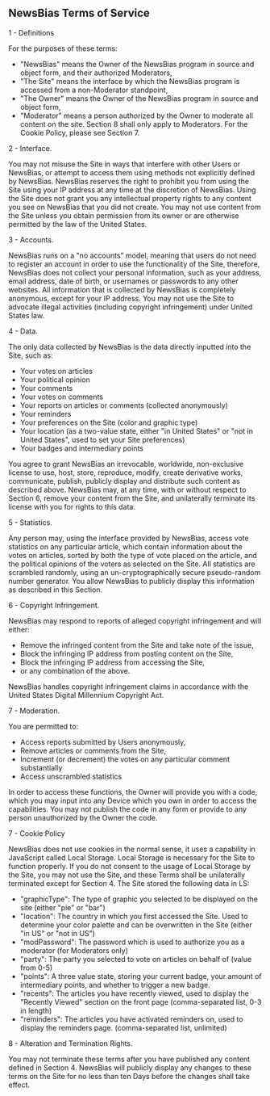 ## NewsBias Terms of Service

1 - Definitions

For the purposes of these terms:
  - "NewsBias" means the Owner of the NewsBias program in source and object form, and their authorized Moderators,
  - "The Site" means the interface by which the NewsBias program is accessed from a non-Moderator standpoint,
  - "The Owner" means the Owner of the NewsBias program in source and object form,
  - "Moderator" means a person authorized by the Owner to moderate all content on the site.
Section 8 shall only apply to Moderators.
For the Cookie Policy, please see Section 7.

2 - Interface.

You may not misuse the Site in ways that interfere with other Users or NewsBias, or attempt to access them using methods not explicitly defined by NewsBias. NewsBias reserves the right to prohibit you from using the Site using your IP address at any time at the discretion of NewsBias. Using the Site does not grant you any intellectual property rights to any content you see on NewsBias that you did not create. You may not use content from the Site unless you obtain permission from its owner or are otherwise permitted by the law of the United States.

3 - Accounts.

NewsBias runs on a "no accounts" model, meaning that users do not need to register an account in order to use the functionality of the Site, therefore, NewsBias does not collect your personal information, such as your address, email address, date of birth, or usernames or passwords to any other websites. All information that is collected by NewsBias is completely anonymous, except for your IP address. You may not use the Site to advocate illegal activities (including copyright infringement) under United States law.

4 - Data.

The only data collected by NewsBias is the data directly inputted into the Site, such as:
  - Your votes on articles
  - Your political opinion
  - Your comments
  - Your votes on comments
  - Your reports on articles or comments (collected anonymously)
  - Your reminders
  - Your preferences on the Site (color and graphic type)
  - Your location (as a two-value state, either "in United States" or "not in United States", used to set your Site preferences)
  - Your badges and intermediary points

You agree to grant NewsBias an irrevocable, worldwide, non-exclusive license to use, host, store, reproduce, modify, create derivative works, communicate, publish, publicly display and distribute such content as described above. NewsBias may, at any time, with or without respect to Section 6, remove your content from the Site, and unilaterally terminate its license with you for rights to this data.

5 - Statistics.

Any person may, using the interface provided by NewsBias, access vote statistics on any particular article, which contain information about the votes on articles, sorted by both the type of vote placed on the article, and the political opinions of the voters as selected on the Site. All statistics are scrambled randomly, using an un-cryptographically secure pseudo-random number generator. You allow NewsBias to publicly display this information as described in this Section.

6 - Copyright Infringement.

NewsBias may respond to reports of alleged copyright infringement and will either:
  - Remove the infringed content from the Site and take note of the issue,
  - Block the infringing IP address from posting content on the Site,
  - Block the infringing IP address from accessing the Site,
  - or any combination of the above.

NewsBias handles copyright infringement claims in accordance with the United States Digital Millennium Copyright Act.

7 - Moderation.

You are permitted to:
  - Access reports submitted by Users anonymously,
  - Remove articles or comments from the Site,
  - Increment (or decrement) the votes on any particular comment substantially
  - Access unscrambled statistics

In order to access these functions, the Owner will provide you with a code, which you may input into any Device which you own in order to access the capabilities. You may not publish the code in any form or provide to any person unauthorized by the Owner the code.

7 - Cookie Policy

NewsBias does not use cookies in the normal sense, it uses a capability in JavaScript called Local Storage. Local Storage is necessary for the Site to function properly. If you do not consent to the usage of Local Storage by the Site, you may not use the Site, and these Terms shall be unilaterally terminated except for Section 4. The Site stored the following data in LS:
  - "graphicType": The type of graphic you selected to be displayed on the site (either "pie" or "bar")
  - "location": The country in which you first accessed the Site. Used to determine your color palette and can be overwritten in the Site (either "in US" or "not in US")
  - "modPassword": The password which is used to authorize you as a moderator (for Moderators only)
  - "party": The party you selected to vote on articles on behalf of (value from 0-5)
  - "points": A three value state, storing your current badge, your amount of intermediary points, and whether to trigger a new badge.
  - "recents": The articles you have recently viewed, used to display the "Recently Viewed" section on the front page (comma-separated list, 0-3 in length)
  - "reminders": The articles you have activated reminders on, used to display the reminders page. (comma-separated list, unlimited)

8 - Alteration and Termination Rights.

You may not terminate these terms after you have published any content defined in Section 4. NewsBias will publicly display any changes to these terms on the Site for no less than ten Days before the changes shall take effect.
